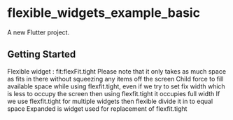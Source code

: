 # flexible_widgets_example_basic

A new Flutter project.

## Getting Started

Flexible widget :
fit:flexFit.tight
Please note that it only takes as much space as fits in there without squeezing any items off the screen
Child force to fill available space while using flexfit.tight, even if we try to set fix width which is less to occupy the screen then using flexfit.tight it occupies full width
If we use flexfit.tight for multiple widgets then flexible divide it in to equal space
Expanded is widget used for replacement of flexfit.tight 

